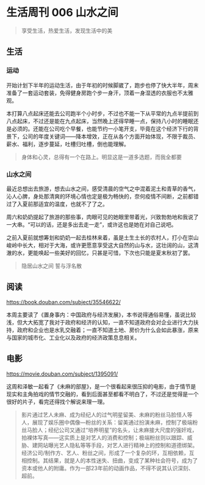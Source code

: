 # 生活周刊 006 山水之间

> 享受生活，热爱生活，发现生活中的美

## 生活

### 运动
开始计划下半年的运动生活，由于年初的时候脚崴了，跑步也停了快大半年，周末准备了一套运动套装，免得健身房跑个步一身汗，顶着一身湿透的衣服也不太雅观。

本打算八点起床还能去公司跑半个小时步，不过也不能一下从平常的九点半提前到八点起床，不过还是能在九点起床，当然晚上还得早睡一点，保持八小时的睡眠还是必须的。还能在公司吃个早餐，也能节约一小笔开支，毕竟在这个经济下行的背景下，公司的年度关键词——降本增效，正在从各个方面开始体现，不限于裁员、薪水、福利，逐步蔓延，吐槽归吐槽，倒也能理解。

> 身体和心灵，总得有一个在路上。明显这是一道多选题，而我全都要

### 山水之间
最近总想出去旅游，想去山水之间，感受清晨的空气之中混着泥土和青草的香气，沁人心脾，身处那清爽的环境心情也定是极为畅快的，奈何疫情不间断，之前都错过了入夏前那适宜的温度，也就不了了之。

周六和奶奶提起了旅游的那些事，肉眼可见的她眼里带着光，兴致勃勃地和我说了一大串。“可以的话，还是多出去走一走”，或许这也是她在对自己说吧。

之前入夏前就想筹划和奶奶一起去桂林来着，虽是土生土长的农村人，打小在崇山峻岭中长大，相对于大海，或许更愿意享受这大自然的山与水，这壮阔的山，这清澈的水，更能唤起一些美好的回忆，只甚是可惜，下次也只能是夏末秋初了罢。

> 隐居山水之间 誓与浮名散

## 阅读
<https://book.douban.com/subject/35546622/>

本周主要读了《置身事内：中国政府与经济发展》，本书说得通俗易懂，虽说比较浅，但大大拓宽了我对于政府和经济的认知，一直不知道政府会对企业进行大力扶持，政府和企业也是水乳交融着；一直不知道土地、房价为什么会如此暴涨，原来与国家的城市化、工业化以及政府的经济政策息息相关。

## 电影
<https://movie.douban.com/subject/1395091/>

这周和泽敏一起看了《未麻的部屋》，是一个很看起来很压抑的电影，由于情节是现实和主角拍戏的情节交融的，看到后面甚至都看不明白了，不过还是觉得是一个很好的片子，看完还得找个解说来理一理。

> 影片通过艺人未麻、成为经纪人的过气明星留美、未麻的粉丝马脸怪人等人，展现了娱乐圈中偶像—粉丝的关系：留美通过扮演未麻，控制了极端粉丝马脸人；经纪公司又通过“培养明星”的名头，让未麻接大尺度的强奸戏，拍裸体写真——这实质上是对艺人的消费和控制；极端粉丝则以跟踪、威胁、建网站曝光艺人隐私等等手段，对艺人进行精神上的控制和道德绑架。经济公司/制作方、艺人、粉丝之间，形成了一个复杂的环，互相依赖，互相控制。其结果，就是人的本性迷失、扭曲，变成了某种社会符号，成为了资本或他人的附庸。作为一部23年前的动画作品，不得不说其认识深刻、超前。

